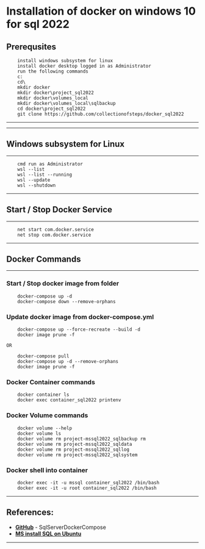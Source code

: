 # Installation of docker on windows 10 for sql 2022
## Prerequsites
```
    install windows subsystem for linux
    install docker desktop logged in as Administrator
    run the following commands
    c:
    cd\
    mkdir docker
    mkdir docker\project_sql2022
    mkdir docker\volumes_local
    mkdir docker\volumes_local\sqlbackup
    cd docker\project_sql2022
    git clone https://github.com/collectionofsteps/docker_sql2022
```
---

---
## Windows subsystem for Linux 
---
```
    cmd run as Administrator
    wsl --list
    wsl --list --running
    wsl --update
    wsl --shutdown
```
---
## Start / Stop Docker Service
---
```
    net start com.docker.service
    net stop com.docker.service
```
---
## Docker Commands
---
### Start / Stop docker image from folder
```
    docker-compose up -d
    docker-compose down --remove-orphans
```
### Update docker image from docker-compose.yml 
```
    docker-compose up --force-recreate --build -d
    docker image prune -f
```
`OR`
```
    docker-compose pull
    docker-compose up -d --remove-orphans
    docker image prune -f
```
### Docker Container commands
```
    docker container ls
    docker exec container_sql2022 printenv
```
### Docker Volume commands
```
    docker volume --help
    docker volume ls
    docker volume rm project-mssql2022_sqlbackup rm
    docker volume rm project-mssql2022_sqldata
    docker volume rm project-mssql2022_sqllog
    docker volume rm project-mssql2022_sqlsystem
```
### Docker shell into container
```
    docker exec -it -u mssql container_sql2022 /bin/bash
    docker exec -it -u root container_sql2022 /bin/bash
```
---
## References:

- __[GitHub](https://github.com/dbafromthecold/SqlServerDockerCompose)__ - SqlServerDockerCompose
- __[MS install SQL on Ubuntu](https://learn.microsoft.com/en-us/sql/linux/quickstart-install-connect-ubuntu?view=sql-server-linux-ver16&preserve-view=true)__
---
